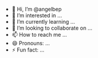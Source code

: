 - 👋 Hi, I’m @angelbep
- 👀 I’m interested in ...
- 🌱 I’m currently learning ...
- 💞️ I’m looking to collaborate on ...
- 📫 How to reach me ...
- 😄 Pronouns: ...
- ⚡ Fun fact: ...

<!---
angelbep/angelbep is a ✨ special ✨ repository because its `README.md` (this file) appears on your GitHub profile.
You can click the Preview link to take a look at your changes.
--->
